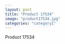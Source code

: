 ```yaml
---
layout: post
title: "Product 17534"
image: "product17534.jpg"
categories: "category1"
---
```

Product 17534
